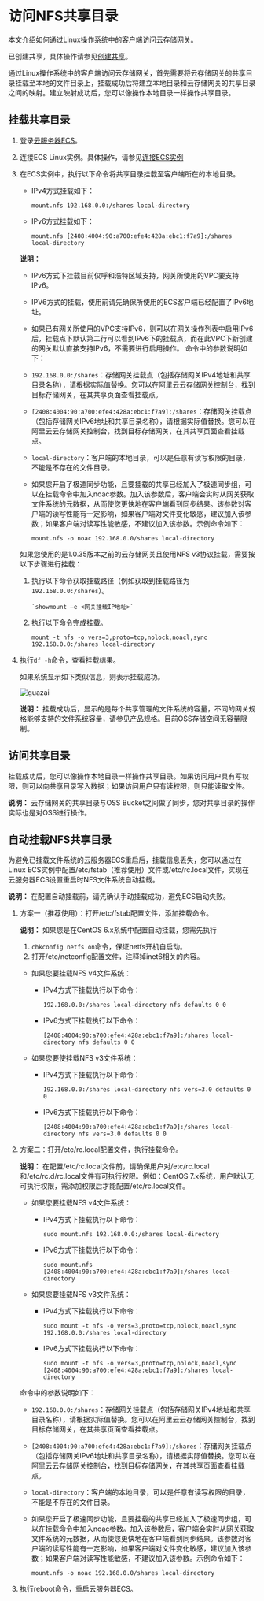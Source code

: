 # 访问NFS共享目录

本文介绍如何通过Linux操作系统中的客户端访问云存储网关。

已创建共享，具体操作请参见[创建共享](/intl.zh-CN/云控制台用户指南/文件网关/管理共享.md)。

通过Linux操作系统中的客户端访问云存储网关，首先需要将云存储网关的共享目录挂载至本地的文件目录上，挂载成功后将建立本地目录和云存储网关的共享目录之间的映射。建立映射成功后，您可以像操作本地目录一样操作共享目录。

## 挂载共享目录

1.  登录[云服务器ECS](https://ecs.console.aliyun.com/)。

2.  连接ECS Linux实例。具体操作，请参见[连接ECS实例]()

3.  在ECS实例中，执行以下命令将共享目录挂载至客户端所在的本地目录。

    -   IPv4方式挂载如下：

        ```
        mount.nfs 192.168.0.0:/shares local-directory
        ```

    -   IPv6方式挂载如下：

        ```
        mount.nfs [2408:4004:90:a700:efe4:428a:ebc1:f7a9]:/shares local-directory
        ```

    **说明：**

    -   IPv6方式下挂载目前仅呼和浩特区域支持，网关所使用的VPC要支持IPv6。
    -   IPV6方式的挂载，使用前请先确保所使用的ECS客户端已经配置了IPv6地址。
    -   如果已有网关所使用的VPC支持IPv6，则可以在网关操作列表中启用IPv6后，挂载点下默认第二行可以看到IPv6下的挂载点，而在此VPC下新创建的网关默认直接支持IPv6，不需要进行启用操作。
    命令中的参数说明如下：

    -   `192.168.0.0:/shares`：存储网关挂载点（包括存储网关IPv4地址和共享目录名称），请根据实际值替换。您可以在阿里云云存储网关控制台，找到目标存储网关，在其共享页面查看挂载点。
    -   `[2408:4004:90:a700:efe4:428a:ebc1:f7a9]:/shares`：存储网关挂载点（包括存储网关IPv6地址和共享目录名称），请根据实际值替换。您可以在阿里云云存储网关控制台，找到目标存储网关，在其共享页面查看挂载点。
    -   `local-directory`：客户端的本地目录，可以是任意有读写权限的目录，不能是不存在的文件目录。
    -   如果您开启了极速同步功能，且要挂载的共享已经加入了极速同步组，可以在挂载命令中加入noac参数。加入该参数后，客户端会实时从网关获取文件系统的元数据，从而使您更快地在客户端看到同步结果。该参数对客户端的读写性能有一定影响，如果客户端对文件变化敏感，建议加入该参数；如果客户端对读写性能敏感，不建议加入该参数。示例命令如下：

        ```
        mount.nfs -o noac 192.168.0.0/shares local-directory
        ```

    如果您使用的是1.0.35版本之前的云存储网关且使用NFS v3协议挂载，需要按以下步骤进行挂载：

    1.  执行以下命令获取挂载路径（例如获取到挂载路径为`192.168.0.0:/shares`）。

        ```
        `showmount –e <网关挂载IP地址>`
        ```

    2.  执行以下命令完成挂载。

        ```
        mount -t nfs -o vers=3,proto=tcp,nolock,noacl,sync 192.168.0.0:/shares local-directory
        ```

4.  执行`df -h`命令，查看挂载结果。

    如果系统显示如下类似信息，则表示挂载成功。

    ![guazai](https://static-aliyun-doc.oss-accelerate.aliyuncs.com/assets/img/zh-CN/8451767061/p195842.png)

    **说明：** 挂载成功后，显示的是每个共享管理的文件系统的容量，不同的网关规格能够支持的文件系统容量，请参见[产品规格](/intl.zh-CN/产品简介/产品规格.md)。目前OSS存储空间无容量限制。


## 访问共享目录

挂载成功后，您可以像操作本地目录一样操作共享目录。如果访问用户具有写权限，则可以向共享目录写入数据；如果访问用户只有读权限，则只能读取文件。

**说明：** 云存储网关的共享目录与OSS Bucket之间做了同步，您对共享目录的操作实际也是对OSS进行操作。

## 自动挂载NFS共享目录

为避免已挂载文件系统的云服务器ECS重启后，挂载信息丢失，您可以通过在Linux ECS实例中配置/etc/fstab（推荐使用）文件或/etc/rc.local文件，实现在云服务器ECS设置重启时NFS文件系统自动挂载。

**说明：** 在配置自动挂载前，请先确认手动挂载成功，避免ECS启动失败。

1.  方案一（推荐使用）：打开/etc/fstab配置文件，添加挂载命令。

    **说明：** 如果您是在CentOS 6.x系统中配置自动挂载，您需先执行

    1.  `chkconfig netfs on`命令，保证netfs开机自启动。
    2.  打开/etc/netconfig配置文件，注释掉inet6相关的内容。
    -   如果您要挂载NFS v4文件系统：
        -   IPv4方式下挂载执行以下命令：

            ```
            192.168.0.0:/shares local-directory nfs defaults 0 0
            ```

        -   IPv6方式下挂载执行以下命令：

            ```
            [2408:4004:90:a700:efe4:428a:ebc1:f7a9]:/shares local-directory nfs defaults 0 0
            ```

    -   如果您要使挂载NFS v3文件系统：
        -   IPv4方式下挂载执行以下命令：

            ```
            192.168.0.0:/shares local-directory nfs vers=3.0 defaults 0 0
            ```

        -   IPv6方式下挂载执行以下命令：

            ```
            [2408:4004:90:a700:efe4:428a:ebc1:f7a9]:/shares local-directory nfs vers=3.0 defaults 0 0
            ```

2.  方案二：打开/etc/rc.local配置文件，执行挂载命令。

    **说明：** 在配置/etc/rc.local文件前，请确保用户对/etc/rc.local和/etc/rc.d/rc.local文件有可执行权限。例如：CentOS 7.x系统，用户默认无可执行权限，需添加权限后才能配置/etc/rc.local文件。

    -   如果您要挂载NFS v4文件系统：
        -   IPv4方式下挂载执行以下命令：

            ```
            sudo mount.nfs 192.168.0.0:/shares local-directory
            ```

        -   IPv6方式下挂载执行以下命令：

            ```
            sudo mount.nfs [2408:4004:90:a700:efe4:428a:ebc1:f7a9]:/shares local-directory
            ```

    -   如果您要挂载NFS v3文件系统：
        -   IPv4方式下挂载执行以下命令：

            ```
            sudo mount -t nfs -o vers=3,proto=tcp,nolock,noacl,sync 192.168.0.0:/shares local-directory
            ```

        -   IPv6方式下挂载执行以下命令：

            ```
            sudo mount -t nfs -o vers=3,proto=tcp,nolock,noacl,sync [2408:4004:90:a700:efe4:428a:ebc1:f7a9]:/shares local-directory
            ```

    命令中的参数说明如下：

    -   `192.168.0.0:/shares`：存储网关挂载点（包括存储网关IPv4地址和共享目录名称），请根据实际值替换。您可以在阿里云云存储网关控制台，找到目标存储网关，在其共享页面查看挂载点。
    -   `[2408:4004:90:a700:efe4:428a:ebc1:f7a9]:/shares`：存储网关挂载点（包括存储网关IPv6地址和共享目录名称），请根据实际值替换。您可以在阿里云云存储网关控制台，找到目标存储网关，在其共享页面查看挂载点。
    -   `local-directory`：客户端的本地目录，可以是任意有读写权限的目录，不能是不存在的文件目录。
    -   如果您开启了极速同步功能，且要挂载的共享已经加入了极速同步组，可以在挂载命令中加入noac参数。加入该参数后，客户端会实时从网关获取文件系统的元数据，从而使您更快地在客户端看到同步结果。该参数对客户端的读写性能有一定影响，如果客户端对文件变化敏感，建议加入该参数；如果客户端对读写性能敏感，不建议加入该参数。示例命令如下：

        ```
        mount.nfs -o noac 192.168.0.0/shares local-directory
        ```

3.  执行reboot命令，重启云服务器ECS。

